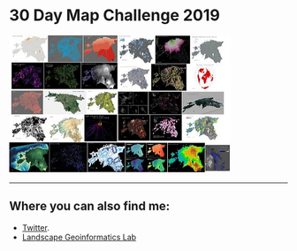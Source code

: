 # 30 Day Map Challenge 2019

[![30Day Map Challenge Teaser](images/tw30_400x250.jpg)](https://github.com/kevelyn1/30DayMapChallenge2019)

---

## Where you can also find me:

* [Twitter](https://twitter.com/evelynuuemaa).
* [Landscape Geoinformatics Lab](https://landscape-geoinformatics.ut.ee/people-0)

